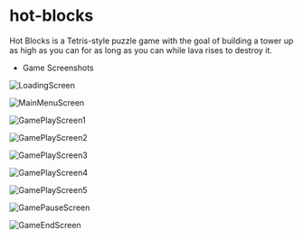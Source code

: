 # hot-blocks
 Hot Blocks is a Tetris-style puzzle game with the goal of building a tower up as high as you can for as long as you can while lava rises to destroy it.

* Game Screenshots

![LoadingScreen](https://github.com/HassanHadayat/hot-blocks/assets/68451645/ee84c289-a287-4d4e-8b1f-6d51f2227637)

![MainMenuScreen](https://github.com/HassanHadayat/hot-blocks/assets/68451645/17815e33-7a18-4092-b377-982f9146ad65)

![GamePlayScreen1](https://github.com/HassanHadayat/hot-blocks/assets/68451645/687710f5-4bd9-46b8-abdf-29d0cfbb4a68)

![GamePlayScreen2](https://github.com/HassanHadayat/hot-blocks/assets/68451645/f6a140a7-ec0a-431d-b4d4-522a201eb85d)

![GamePlayScreen3](https://github.com/HassanHadayat/hot-blocks/assets/68451645/fb5cd036-8e68-41ee-9d79-bec1a4ce3664)

![GamePlayScreen4](https://github.com/HassanHadayat/hot-blocks/assets/68451645/d0547eaf-a484-4397-b6ea-3aada8baf3e4)

![GamePlayScreen5](https://github.com/HassanHadayat/hot-blocks/assets/68451645/f4be2961-d339-4b69-a6c2-e65058aa2b6c)

![GamePauseScreen](https://github.com/HassanHadayat/hot-blocks/assets/68451645/1f111639-5144-4ca1-81ff-9c8ba04d2f74)

![GameEndScreen](https://github.com/HassanHadayat/hot-blocks/assets/68451645/0383f009-799d-406b-9270-c48571c96fe4)
